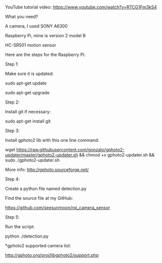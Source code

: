 YouTube tutorial video:
https://www.youtube.com/watch?v=RTCG1Fm3kS4


 What you need?

 A camera, I used SONY A6300

 Raspberry Pi, mine is version 2 model B

 HC-SR501 motion sensor


 Here are the steps for the Raspberry Pi:

 Step 1:

  Make sure it is updated:

  sudo apt-get update

  sudo apt-get upgrade



 Step 2:

  Install git if necessary:

  sudo apt-get install git



 Step 3:

  Install gphoto2 lib with this one line command:

  wget https://raw.githubusercontent.com/gonzalo/gphoto2-updater/master/gphoto2-updater.sh && chmod +x gphoto2-updater.sh && sudo ./gphoto2-updater.sh

  More info: http://gphoto.sourceforge.net/



 Step 4:

  Create a python file named detection.py

  Find the source file at my GitHub:

  https://github.com/seesunmoon/rpi_camera_sensor



 Step 5:

  Run the script:

  python ./detection.py







 *gphoto2 supported camera list:

 http://gphoto.org/proj/libgphoto2/support.php





